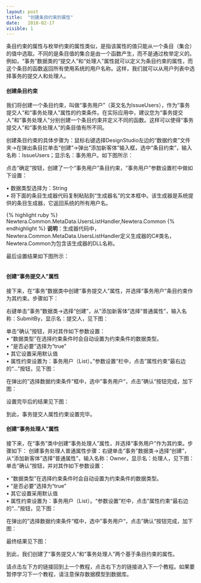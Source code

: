 ```yaml
---
layout: post
title:  "创建条目约束的属性"
date:   2018-02-17
visible: 1
---
```


条目约束的属性与枚举约束的属性类似，是指该属性的值只能从一个条目（集合）的值中选取。不同的是条目值的集合是由一个函数产生，而不是通过枚举定义的。例如，“事务”数据类的“提交人”和“处理人”属性就可以定义为条目约束的属性，而这个条目的函数返回所有使用系统的用户名称。这样，我们就可以从用户列表中选择事务的提交人和处理人。

#### 创建条目约束

我们将创建一个条目约束，叫做“事务用户”（英文名为IssueUsers），作为“事务提交人”和“事务处理人”属性的约束条件。在实际应用中，建议您为“事务提交人”和“事务处理人”分别创建一个条目约束并定义不同的函数。这样可以使得“事务提交人”和“事务处理人”的条目值有所不同。

创建条目约束的具体步骤为：鼠标右键选择DesignStudio左边的“数据约束”文件夹→在弹出条目拦单击“创建”→弹出“添加新客体”输入框，选中“条目约束”，输入名称：IssueUsers；显示名：事务用户。如下图所示：

<img src="{{'/assets/img/2018-2-17 创建事务用户条目约束1.png' | prepend: site.baseurl }}" alt=""><br>
点击“确定”按钮，创建了一个“事务用户”条目约束，“事务用户”参数设置栏中做如下设置：

•	数据类型选择为：String<br>
• 将下面的条目生成器代码复制粘贴到“生成器名”的文本框中。该生成器是系统提供的条目生成器，它返回系统的所有用户名。

{% highlight ruby %}
Newtera.Common.MetaData.UsersListHandler,Newtera.Common
{% endhighlight %}
<strong>说明</strong>：生成器代码中，Newtera.Common.MetaData.UsersListHandler定义生成器的C#类名，Newtera.Common为包含该生成器的DLL名称。

最后设置结果如下图所示：

<img src="{{'/assets/img/2018-2-17 创建事务用户条目约束2.png' | prepend: site.baseurl }}" alt=""><br>

#### 创建“事务提交人”属性

接下来，在“事务”数据类中创建“事务提交人”属性，并选择“事务用户”条目约束作为其约束。步骤如下：

右键单击“事务”数据类→选择“创建”，从“添加新客体”选择“普通属性”，输入名称：SubmitBy，显示名：提交人，见下图：

<img src="{{'/assets/img/2018-2-17 创建事务提交人条属性1.png' | prepend: site.baseurl }}" alt=""><br>
单击“确认”按钮，并对其作如下参数设置：<br>
•	“数据类型”在选择约束条件时会自动设置为约束条件的数据类型。<br>
•	“是否必要”选择为“true”<br>
•	其它设置采用默认值<br>
•	属性约束设置为：事务用户（List）。”参数设置“栏中，点击”属性约束“最右边的“...”按钮，见下图：

<img src="{{'/assets/img/2018-2-17 创建事务提交人属性约束1.png' | prepend: site.baseurl }}" alt=""><br>
在弹出的”选择数据约束条件“框中，选中”事务用户“，点击”确认“按钮完成，加下图：

<img src="{{'/assets/img/2018-2-17 创建事务提交人属性约束2.png' | prepend: site.baseurl }}" alt=""><br>
设置完毕后的结果见下图：

<img src="{{'/assets/img/2018-2-17 创建事务提交人属性约束3.png' | prepend: site.baseurl }}" alt=""><br>
到此，事务提交人属性约束设置完毕。

#### 创建“事务处理人”属性

接下来，在“事务”类中创建“事务处理人”属性，并选择“事务用户”作为其约束。步骤如下：
创建事务处理人普通属性步骤：右键单击“事务”数据类→选择“创建”，从“添加新客体”选择“普通属性”，输入名称：Owner，显示名：处理人，见下图：
<img src="{{'/assets/img/2018-2-17 创建事务处理人条属性1.png' | prepend: site.baseurl }}" alt=""><br>
单击“确认”按钮，并对其作如下参数设置：<br>

•	“数据类型”在选择约束条件时会自动设置为约束条件的数据类型。<br>
•	“是否必要”选择为“true”<br>
•	其它设置采用默认值<br>
•	属性约束设置为：事务用户（List）。“参数设置”栏中，点击”属性约束“最右边的“...”按钮，见下图：

<img src="{{'/assets/img/2018-2-17 创建事务处理人属性约束1.png' | prepend: site.baseurl }}" alt=""><br>
在弹出的”选择数据约束条件“框中，选中”事务用户“，点击”确认“按钮完成，加下图：<br>

<img src="{{'/assets/img/2018-2-17 创建事务提交人属性约束2.png' | prepend: site.baseurl }}" alt=""><br>
最终结果见下图：

<img src="{{'/assets/img/2018-2-17 创建事务处理人属性约束3.png' | prepend: site.baseurl }}" alt=""><br>
到此，我们创建了“事务提交人”和“事务处理人”两个基于条目约束的属性。

请点击左下方的链接回到上一个教程，点击右下方的链接进入下一个教程。如果要暂停学习下一个教程，请注意保存数据模型到数据库。

